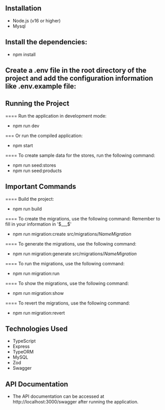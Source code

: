 ## Installation

- Node.js (v16 or higher)
- Mysql

## Install the dependencies:
- npm install

## Create a .env file in the root directory of the project and add the configuration information like .env.example file:

## Running the Project

==== Run the application in development mode:

- npm run dev

=== Or run the compiled application:

- npm start


==== To create sample data for the stores, run the following command:

- npm run seed:stores
- npm run seed:products

## Important Commands

==== Build the project:

- npm run build

==== To create the migrations, use the following command: Remember to fill in your information in '$___$'

- npm run migration:create src/migrations/$NameMigration$

==== To generate the migrations, use the following command:

- npm run migration:generate src/migrations/$NameMigration$

==== To run the migrations, use the following command:

- npm run migration:run

==== To show the migrations, use the following command:

- npm run migration:show

==== To revert the migrations, use the following command:

- npm run migration:revert


## Technologies Used

- TypeScript
- Express
- TypeORM
- MySQL
- Zod
- Swagger

## API Documentation

- The API documentation can be accessed at http://localhost:3000/swagger after running the application.